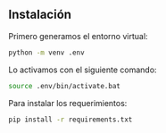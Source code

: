 ## Instalación

Primero generamos el entorno virtual:

```bash
python -m venv .env
```

Lo activamos con el siguiente comando:

```bash
source .env/bin/activate.bat
```

Para instalar los requerimientos:

```bash
pip install -r requirements.txt
```
